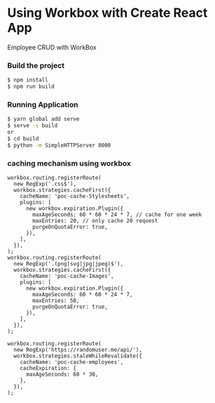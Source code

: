 # Using Workbox with Create React App

Employee CRUD with WorkBox 

### Build the project

```bash
$ npm install
$ npm run build
```
### Running  Application

```bash
$ yarn global add serve
$ serve -s build
or 
$ cd build
$ python -m SimpleHTTPServer 8000
```

### caching mechanism using workbox

```
workbox.routing.registerRoute(
  new RegExp('.css$'),
  workbox.strategies.cacheFirst({
    cacheName: 'poc-cache-Stylesheets',
    plugins: [
      new workbox.expiration.Plugin({
        maxAgeSeconds: 60 * 60 * 24 * 7, // cache for one week
        maxEntries: 20, // only cache 20 request
        purgeOnQuotaError: true,
      }),
    ],
  }),
);
workbox.routing.registerRoute(
  new RegExp('.(png|svg|jpg|jpeg)$'),
  workbox.strategies.cacheFirst({
    cacheName: 'poc-cache-Images',
    plugins: [
      new workbox.expiration.Plugin({
        maxAgeSeconds: 60 * 60 * 24 * 7,
        maxEntries: 50,
        purgeOnQuotaError: true,
      }),
    ],
  }),
);

workbox.routing.registerRoute(
  new RegExp('https://randomuser.me/api/'),
  workbox.strategies.staleWhileRevalidate({
    cacheName: 'poc-cache-employees',
    cacheExpiration: {
      maxAgeSeconds: 60 * 30,
    },
  }),
);
```